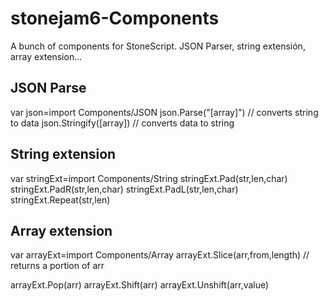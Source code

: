 # stonejam6-Components
A bunch of components for StoneScript. JSON Parser, string extensión, array extension...


## JSON Parse
var json=import Components/JSON
json.Parse("[array]")	// converts string to data
json.Stringify([array])	// converts data to string

## String extension
var stringExt=import Components/String
stringExt.Pad(str,len,char)
stringExt.PadR(str,len,char)
stringExt.PadL(str,len,char)
stringExt.Repeat(str,len)

## Array extension
var arrayExt=import Components/Array
arrayExt.Slice(arr,from,length)	// returns a portion of arr

arrayExt.Pop(arr)
arrayExt.Shift(arr)
arrayExt.Unshift(arr,value)